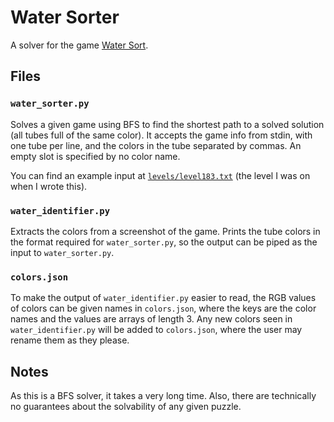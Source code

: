 # Water Sorter

A solver for the game [Water Sort](https://apps.apple.com/app/id1514542157).

## Files

### `water_sorter.py`

Solves a given game using BFS to find the shortest path to a solved solution
(all tubes full of the same color). It accepts the game info from stdin, with
one tube per line, and the colors in the tube separated by commas. An empty slot
is specified by no color name.

You can find an example input at [`levels/level183.txt`](levels/level183.txt)
(the level I was on when I wrote this).

### `water_identifier.py`

Extracts the colors from a screenshot of the game. Prints the tube colors in the
format required for `water_sorter.py`, so the output can be piped as the input
to `water_sorter.py`.

### `colors.json`

To make the output of `water_identifier.py` easier to read, the RGB values of
colors can be given names in `colors.json`, where the keys are the color names
and the values are arrays of length 3. Any new colors seen in
`water_identifier.py` will be added to `colors.json`, where the user may rename
them as they please.

## Notes

As this is a BFS solver, it takes a very long time. Also, there are technically
no guarantees about the solvability of any given puzzle.
